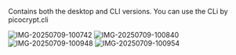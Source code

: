 
Contains both the desktop and CLI versions. You can use the CLi by picocrypt.cli

![IMG-20250709-100742](https://i.postimg.cc/ZvrGKrc2/IMG-20250709-100742.jpg)
![IMG-20250709-100840](https://i.postimg.cc/tYNKKN7V/IMG-20250709-100840.jpg)
![IMG-20250709-100948](https://i.postimg.cc/c6wymSSh/IMG-20250709-100948.jpg)
![IMG-20250709-100954](https://i.postimg.cc/1fSx7jRQ/IMG-20250709-100954.jpg)


